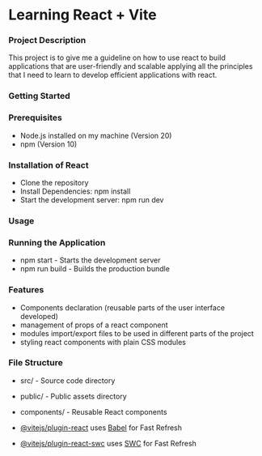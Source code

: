 # Learning React + Vite

### Project Description

This project is to give me a guideline on how to use react to build applications that are user-friendly and scalable applying all the principles that I need to learn to develop efficient applications with react.

### Getting Started

### Prerequisites

- Node.js installed on my machine (Version 20)
- npm (Version 10)

### Installation of React

- Clone the repository
- Install Dependencies: npm install
- Start the development server: npm run dev

### Usage

### Running the Application

- npm start - Starts the development server
- npm run build - Builds the production bundle

### Features

- Components declaration (reusable parts of the user interface developed)
- management of props of a react component
- modules import/export files to be used in different parts of the project
- styling react components with plain CSS modules

### File Structure

- src/ - Source code directory
- public/ - Public assets directory
- components/ - Reusable React components

- [@vitejs/plugin-react](https://github.com/vitejs/vite-plugin-react/blob/main/packages/plugin-react/README.md) uses [Babel](https://babeljs.io/) for Fast Refresh
- [@vitejs/plugin-react-swc](https://github.com/vitejs/vite-plugin-react-swc) uses [SWC](https://swc.rs/) for Fast Refresh

